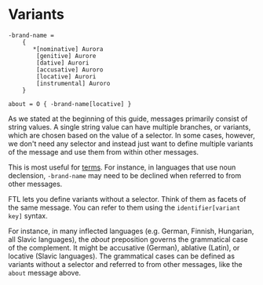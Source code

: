 # Variants

```
-brand-name =
    {
       *[nominative] Aurora
        [genitive] Aurore
        [dative] Aurori
        [accusative] Auroro
        [locative] Aurori
        [instrumental] Auroro
    }

about = O { -brand-name[locative] }
```

As we stated at the beginning of this guide, messages primarily consist of
string values. A single string value can have multiple branches, or variants,
which are chosen based on the value of a selector. In some cases, however, we
don't need any selector and instead just want to define multiple variants of
the message and use them from within other messages.

This is most useful for [terms](terms.html). For instance, in languages that
use noun declension, `-brand-name` may need to be declined when referred to
from other messages.

FTL lets you define variants without a selector. Think of them as facets of the
same message. You can refer to them using the `identifier[variant key]` syntax.

For instance, in many inflected languages (e.g. German, Finnish, Hungarian, all
Slavic languages), the *about* preposition governs the grammatical case of the
complement. It might be accusative (German), ablative (Latin), or locative
(Slavic languages). The grammatical cases can be defined as variants without a
selector and referred to from other messages, like the `about` message above.
